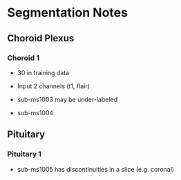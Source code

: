 # Segmentation Notes

## Choroid Plexus

### Choroid 1

- 30 in training data
- Input 2 channels (t1, flair)

- sub-ms1003 may be under-labeled
- sub-ms1004


## Pituitary

### Pituitary 1

- sub-ms1005 has discontinuities in a slice (e.g. coronal)
